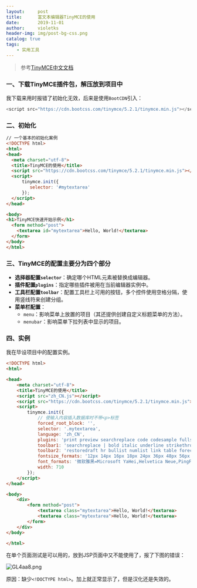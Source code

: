 ```yaml
---
layout:     post
title:      富文本编辑器TinyMCE的使用
date:       2019-11-01
author:     violetks
header-img: img/post-bg-css.png
catalog: true
tags:
    - 实用工具
---
```


> 参考[TinyMCE中文文档](http://tinymce.ax-z.cn/configure/integration-and-setup.php)

### 一、下载TinyMCE插件包，解压放到项目中
我下载来用时报错了初始化无效，后来是使用`BootCDN`引入：<br>
```javascript
<script src="https://cdn.bootcss.com/tinymce/5.2.1/tinymce.min.js"></script>
```

### 二、初始化
```html
// 一个基本的初始化案例
<!DOCTYPE html>
<html>
<head>
  <meta charset="utf-8">
  <title>TinyMCE的使用</title>
  <script src="https://cdn.bootcss.com/tinymce/5.2.1/tinymce.min.js"></script>
  <script>
      tinymce.init({
         selector: '#mytextarea'
      });
  </script>
</head>

<body>
<h1>TinyMCE快速开始示例</h1>
  <form method="post">
    <textarea id="mytextarea">Hello, World!</textarea>
  </form>
</body>
</html>
```

### 三、TinyMCE的配置主要分为四个部分
- **选择器配置`selector`**：确定哪个HTML元素被替换成编辑器。
- **插件配置`plugins`**：指定哪些插件被用在当前编辑器实例中。
- **工具栏配置`toolbar`**：配置工具栏上可用的按钮，多个控件使用空格分隔，使用竖线符来创建分组。
- **菜单栏配置**：
  - `menu`：影响菜单上放置的项目（其还提供创建自定义标题菜单的方法）。
  - `menubar`：影响菜单下拉列表中显示的项目。

### 四、实例
我在毕设项目中的配置实例。<br>
```html
<!DOCTYPE html>
<html>

<head>
    <meta charset="utf-8">
    <title>TinyMCE的使用</title>
    <script src="zh_CN.js"></script>
    <script src="https://cdn.bootcss.com/tinymce/5.2.1/tinymce.min.js"></script>
    <script>
        tinymce.init({
            // 使输入内容插入数据库时不带<p>标签
            forced_root_block: '',
            selector: '.mytextarea',
            language: 'zh_CN',
            plugins: 'print preview searchreplace code codesample fullscreen link autolink charmap hr table advlist lists autoresize autosave',
            toolbar1: 'searchreplace | bold italic underline strikethrough | alignleft aligncenter alignright alignjustify outdent indent | blockquote undo redo | removeformat subscript superscript | code codesample',
            toolbar2: 'restoredraft hr bullist numlist link table forecolor backcolor fullscreen',
            fontsize_formats: '12px 14px 16px 18px 24px 36px 48px 56px 72px',
            font_formats: '微软雅黑=Microsoft YaHei,Helvetica Neue,PingFang SC,sans-serif;苹果苹方=PingFang SC,Microsoft YaHei,sans-serif;宋体=simsun,serif;仿宋体=FangSong,serif;黑体=SimHei,sans-serif;Arial=arial,helvetica,sans-serif;Arial Black=arial black,avant garde;Book Antiqua=book antiqua,palatino;'
            width: 710
        });
    </script>
</head>

<body>
    <div>
        <form method="post">
            <textarea class="mytextarea">Hello, World!</textarea>
            <textarea class="mytextarea">Hello, World!</textarea>
        </form>
    </div>
</body>

</html>
```
在单个页面测试是可以用的，放到JSP页面中又不能使用了，报了下图的错误：<br>

![GL4aa8.png](https://s1.ax1x.com/2020/04/12/GL4aa8.png)
<!-- ![GL4aa8.png](/instructPic/GL4aa8.png) -->

原因：缺少`<!DOCTYPE html>`。加上就正常显示了，但是汉化还是失效的。<br>